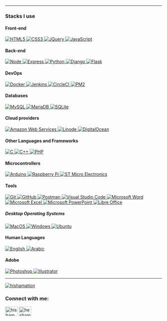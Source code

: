
---

### Stacks I use

#### Front-end

<a href='https://html.com/html5/'>
  <img
    alt='HTML5'
    src='https://img.shields.io/static/v1?logo=HTML5&label=%20&message=HTML%205&color=black'
  />
</a>
<a href='https://css3.com/'>
  <img
    alt='CSS3'
    src='https://img.shields.io/static/v1?logo=CSS3&label=%20&message=CSS%203&color=black&logoColor=1572B6'
  />
</a>
<a href='https://jquery.com/'>
  <img
    alt='JQuery'
    src='https://img.shields.io/static/v1?logo=JQuery&label=%20&message=JQuery&color=black'
  />
</a>

<a href='https://www.javascript.com/'>
  <img
    alt='JavaScript'
    src='https://img.shields.io/static/v1?logo=JavaScript&label=%20&message=JavaScript&color=black'
  />
</a>

#### Back-end

<a href='https://nodejs.org/'>
  <img
    alt='Node'
    src='https://img.shields.io/static/v1?logo=Node.JS&label=%20&message=Node&color=black'
  />
</a>
<a href='http://expressjs.com/'>
  <img
    alt='Express'
    src='https://img.shields.io/static/v1?logo=Express&label=%20&message=Express&color=black'
  />
</a>
<a href='https://www.python.org/'>
  <img
    alt='Python'
    src='https://img.shields.io/static/v1?logo=Python&label=%20&message=Python&color=black'
  />
</a>
<a href='https://www.djangoproject.com/'>
  <img
    alt='Django'
    src='https://img.shields.io/static/v1?logo=Django&label=%20&message=Django&color=black&logoColor=092E20'
  />
</a>
<a href='https://flask.palletsprojects.com/'>
  <img
    alt='Flask'
    src='https://img.shields.io/static/v1?logo=Flask&label=%20&message=Flask&color=black'
  />
</a>




#### DevOps
<a href='https://www.docker.com/'>
  <img
    alt='Docker'
    src='https://img.shields.io/static/v1?logo=Docker&label=%20&message=Docker&color=black'
  />
</a>
<a href='https://circleci.com/'>
  <img
    alt='Jenkins'
    src='https://img.shields.io/static/v1?logo=CircleCI&label=%20&message=CircleCI&color=black'
  />
</a>
<a href='https://www.jenkins.io/'>
  <img
    alt='CircleCI'
    src='https://img.shields.io/static/v1?logo=Jenkins&label=%20&message=Jenkins&color=black'
  />
</a>
<a href='https://pm2.keymetrics.io/'>
  <img
    alt='PM2'
    src='https://img.shields.io/static/v1?logo=pm2&label=%20&message=pm2&color=black'
  />
</a>


#### Databases

<a href='https://www.mysql.com/'>
  <img
    alt='MySQL'
    src='https://img.shields.io/static/v1?logo=MySQL&label=%20&message=MySQL&color=black'
  />
</a>

<a href='https://mariadb.org/'>
  <img
    alt='MariaDB'
    src='https://img.shields.io/static/v1?logo=MariaDB&label=%20&message=MariaDB&color=black&logoColor=white'
  />
</a>

<a href='https://sqlite.org/index.html'>
  <img
    alt='SQLite'
    src='https://img.shields.io/static/v1?logo=SQLite&label=%20&message=SQLite&color=black&logoColor=003B57'
  />
</a>

#### Cloud providers
<a href='https://www.aws.com'>
  <img
    alt='Amazon Web Services'
    src='https://img.shields.io/static/v1?logo=amazonaws&label=%20&message=AWS&color=black'
  />
</a>

<a href='https://www.linode.com'>
  <img
    alt='Linode'
    src='https://img.shields.io/static/v1?logo=linode&label=%20&message=Linode&color=black'
  />
</a>


<a href='https://www.digitalocean.com'>
  <img
    alt='DigitalOcean'
    src='https://img.shields.io/static/v1?logo=digitalocean&label=%20&message=DigitalOcean&color=black'
  />
</a>


#### Other Languages and Frameworks

<a href='https://www.iso.org/standard/74528.html'>
  <img
    alt='C'
    src='https://img.shields.io/static/v1?logo=C&label=%20&message=C&color=black'
  />
</a>

<a href='https://cplusplus.com/'>
  <img
    alt='C++'
    src='https://img.shields.io/badge/-c++-black?logo=c%2B%2B&message=C%2B%2B'
  />
</a>

<a href='https://www.php.net/'>
  <img
    alt='PHP'
    src='https://img.shields.io/static/v1?logo=php&label=%20&message=php&color=black'
  />
</a>



#### Microcontrollers

<a href='https://www.arduino.cc/'>
  <img
    alt='Arduino'
    src='https://img.shields.io/static/v1?logo=arduino&label=%20&message=Arduino&color=black'
  />
</a>
<a href='https://www.raspberrypi.org/'>
  <img
    alt='Raspberry Pi'
    src='https://img.shields.io/static/v1?logo=raspberrypi&label=%20&message=Raspberry%20Pi&color=black&logoColor=A22846'
  />
</a>

<a href='https://www.st.com/'>
  <img
    alt='ST Micro Electronics'
    src='https://img.shields.io/static/v1?logo=stmicroelectronics&label=%20&message=ST%20Micro%20Electronics&color=black'
  />
</a>


#### Tools

<a href='https://git-scm.com/'>
  <img
    alt='Git'
    src='https://img.shields.io/static/v1?logo=Git&label=%20&message=Git&color=black'
  />
</a>
<a href='https://github.com/'>
  <img
    alt='GitHub'
    src='https://img.shields.io/static/v1?logo=GitHub&label=%20&message=GitHub&color=black'
  />
</a>
<a href='https://www.postman.com/'>
  <img
    alt='Postman'
    src='https://img.shields.io/static/v1?logo=Postman&label=%20&message=Postman&color=black'
  />
</a>
<a href='https://code.visualstudio.com/'>
  <img
    alt='Visual Studio Code'
    src='https://img.shields.io/static/v1?logo=VisualStudioCode&label=%20&message=Visual%20Studio%20Code&color=black&logoColor=007ACC'
  />
</a>
<a href='https://www.microsoft.com/en-gb/microsoft-365/microsoft-office'>
  <img
    alt='Microsoft Word'
    src='https://img.shields.io/static/v1?logo=MicrosoftWord&label=%20&message=Microsoft%20Word&color=black&logoColor=2B579A'
  />
</a>
<a href='https://www.microsoft.com/en-gb/microsoft-365/microsoft-office'>
  <img
    alt='Microsoft Excel'
    src='https://img.shields.io/static/v1?logo=MicrosoftExcel&label=%20&message=Microsoft%20Excel&color=black&logoColor=217346'
  />
</a>
<a href='https://www.microsoft.com/en-gb/microsoft-365/microsoft-office'>
  <img
    alt='Microsoft PowerPoint'
    src='https://img.shields.io/static/v1?logo=MicrosoftPowerPoint&label=%20&message=Microsoft%20PowerPoint&color=black&logoColor=B7472A'
  />
</a>
<a href='https://www.libreoffice.org/'>
  <img
    alt='Libre Office'
    src='https://img.shields.io/static/v1?logo=LibreOffice&label=%20&message=Libre%20Office&color=black&logoColor=18A303'
  />
</a>


##### Desktop Operating Systems
<a href='https://apple.com/macos'>
  <img
    alt='MacOS'
    src='https://img.shields.io/static/v1?logo=MacOS&label=%20&message=MacOS&color=black'
  />
</a>

<a href='https://www.microsoft.com/en-us/windows'>
  <img
    alt='Windows'
    src='https://img.shields.io/static/v1?logo=Windows&label=%20&message=Windows&color=black&logoColor=5E5E5E'
  />
</a>

<a href='https://ubuntu.com/'>
  <img
    alt='Ubuntu'
    src='https://img.shields.io/static/v1?logo=Ubuntu&label=%20&message=Ubuntu&color=black&logoColor=B7472A'
  />
</a>





#### Human Languages

<a href='https://github.com/hahayusuf'>
  <img
    alt='English'
    src='https://img.shields.io/badge/%20-English-black'
  />
</a>
<a href='https://github.com/hahayusuf'>
  <img
    alt='Arabic'
    src='https://img.shields.io/badge/%20-Arabic-black'
  />
</a>

#### Adobe

<a href='https://www.adobe.com/products/photoshop.html'>
  <img
    alt='Photoshop'
    src='https://img.shields.io/static/v1?logo=AdobePhotoShop&label=%20&message=PhotoShop&color=black'
  />
</a>
<a href='https://www.adobe.com/products/illustrator.html'>
  <img
    alt='Illustrator'
    src='https://img.shields.io/static/v1?logo=AdobeIllustrator&label=%20&message=Illustrator&color=black'
  />
</a>


---
<p align="left"> <a href="https://twitter.com/hishamation" target="blank"><img src="https://img.shields.io/twitter/follow/hishamation?logo=twitter&style=for-the-badge" alt="hishamation" /></a> </p>

<h3 align="left">Connect with me:</h3>
<p align="left">
<a href="https://twitter.com/hishamation" target="blank"><img align="center" src="https://raw.githubusercontent.com/rahuldkjain/github-profile-readme-generator/master/src/images/icons/Social/twitter.svg" alt="hishamation" height="30" width="40" /></a>
<a href="https://www.linkedin.com/in/heshamyusuf" target="blank"><img align="center" src="https://raw.githubusercontent.com/rahuldkjain/github-profile-readme-generator/master/src/images/icons/Social/linked-in-alt.svg" alt="hesham-yusuf-24361795" height="30" width="40" /></a>
</p>


